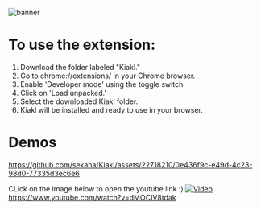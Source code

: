 ![banner](https://github.com/sekaha/Kiakl/assets/22718210/a03f49bf-8d3b-40e5-96c0-99b6b8bfdfeb)

# To use the extension:
1. Download the folder labeled "Kiakl."
1. Go to chrome://extensions/ in your Chrome browser.
1. Enable 'Developer mode' using the toggle switch.
1. Click on 'Load unpacked.'
1. Select the downloaded Kiakl folder.
1. Kiakl will be installed and ready to use in your browser.

# Demos
https://github.com/sekaha/Kiakl/assets/22718210/0e436f9c-e49d-4c23-98d0-77335d3ec6e6

CLick on the image below to open the youtube link :) 
[![Video](https://img.youtube.com/vi/dMOCIV8tdak/maxresdefault.jpg)](https://www.youtube.com/watch?v=dMOCIV8tdak)
https://www.youtube.com/watch?v=dMOCIV8tdak
